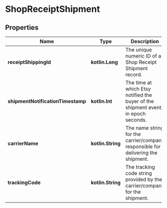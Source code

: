 
# ShopReceiptShipment

## Properties
| Name | Type | Description | Notes |
| ------------ | ------------- | ------------- | ------------- |
| **receiptShippingId** | **kotlin.Long** | The unique numeric ID of a Shop Receipt Shipment record. |  [optional] |
| **shipmentNotificationTimestamp** | **kotlin.Int** | The time at which Etsy notified the buyer of the shipment event, in epoch seconds. |  [optional] |
| **carrierName** | **kotlin.String** | The name string for the carrier/company responsible for delivering the shipment. |  [optional] |
| **trackingCode** | **kotlin.String** | The tracking code string provided by the carrier/company for the shipment. |  [optional] |



